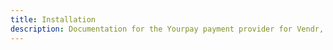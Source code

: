 ```yaml
---
title: Installation
description: Documentation for the Yourpay payment provider for Vendr, the eCommerce solution for Umbraco v8+
---
```


<work-in-progress />
